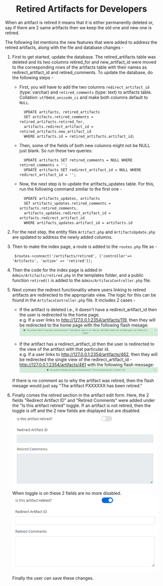 <h1 style="text-align: center">Retired Artifacts for Developers</h1>

When an artifact is retired it means that it is either permanently deleted or, say if there are 2 same artifacts then we keep the old one and new one is retired.

The following list mentions the new features that were added to address the retired artifacts, along with the file and database changes -

1. First to get started, update the database. The retired_artifacts table was deleted and its two columns retired_for and new_artifact_id were moved to the corresponding rows of the artifacts table with their names as redirect_artifact_id and retired_comments. To update the database, do the following steps -

    * First, you will have to add the two columns `redirect_artifact_id` (type: varchar) and `retired_comments` (type: text) to artifacts table. Collation: `utf8mb4_unicode_ci` and make both columns default to `NULL`. 

            UPDATE artifacts, retired_artifacts
            SET artifacts.retired_comments = retired_artifacts.retired_for,
            artifacts.redirect_artifact_id = retired_artifacts.new_artifact_id
            WHERE artifacts.id = retired_artifacts.artifact_id;

    * Then, some of the fields of both new columns might not be NULL just blank. So run these two queries:

            UPDATE artifacts SET retired_comments = NULL WHERE retired_comments = '';
            UPDATE artifacts SET redirect_artifact_id = NULL WHERE redirect_artifact_id = '';
    
    * Now, the next step is to update the artifacts_updates table. For this, run the following command similar to the first one - 

            UPDATE artifacts_updates, artifacts
            SET artifacts_updates.retired_comments = artifacts.retired_comments,
            artifacts_updates.redirect_artifact_id = artifacts.redirect_artifact_id
            WHERE artifacts_updates.artifact_id = artifacts.id

2. For the next step, the entity files `Artifact.php` and `ArtifactsUpdate.php` are updated to address the newly added columns.

3. Then to make the index page, a route is added to the `routes.php` file as -

        $routes->connect('/artifacts/retired', ['controller'=> 'Artifacts', 'action' => 'retired']);
        

4. Then the code for the index page is added in `Admin/Artifacts/retired.php` in the templates folder, and a public function `retired()` is added to the `Admin/ArtifacsController.php` file.

5. Next comes the redirect functionality where users linking to retired artifacts are redirected to the appropriate view. The logic for this can be found in the `ArtifacsController.php` file. It includes 2 cases -

    * If the artifact is deleted i.e., it doesn't have a redirect_artifact_id then the user is redirected to the home page.<br>
    e.g. If a user links to http://127.0.0.1:2354/artifacts/119, then they will be redirected to the home page with the following flash mesage:
    ![](redirect_home.png)

    * If the artifact has a redirect_artifact_id then the user is redirected to the view of the artifact with that particular id.<br>
    e.g. If a user links to http://127.0.0.1:2354/artifacts/462, then they will be redirected the single view of the redirect_artifact_id - http://127.0.0.1:2354/artifacts/461 with the following flash message: <br>
    ![](redirect_view.png)

    If there is no comment as to why the artifact was retired, then the flash mesage would just say "The artifact PXXXXXX has been retired."

6. Finally comes the retired section in the artifact edit form. Here, the 2 fields "Redirect Artifact ID" and "Retired Comments" were added under the "Is this artifact retired" toggle. If an artifact is not retired, then the toggle is off and the 2 new fields are displayed but are disabled.<br>
![](toggle_off.png) <br>
When toggle is on these 2 fields are no more disabled.  
![](toggle_on.png)

    Finally the user can save these changes.
